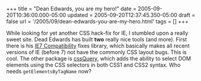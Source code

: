 +++
title = "Dean Edwards, you are my hero!"
date = 2005-09-20T10:36:00.000-05:00
updated = 2005-09-20T12:37:45.350-05:00
draft = false
url = '/2005/09/dean-edwards-you-are-my-hero.html'
tags = []
+++

While looking for yet another CSS hack-fix for IE, I stumbled upon a really sweet site. Dead Edwards has built **two** really nice tools (and more). First there is his [IE7 Compatibility](http://dean.edwards.name/IE7/) fixes library, which basically makes all recent versions of IE (before 7) not have the commonly CSS layout bugs. This is cool. The other package is [cssQuery](http://dean.edwards.name/my/cssQuery/), which adds the ability to select DOM elements using the CSS selectors in both CSS1 and CSS2 syntax. Who needs `getElementsByTagName` now?
